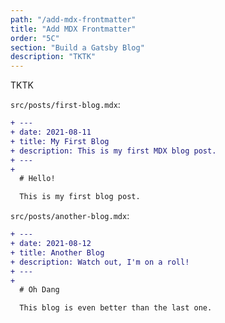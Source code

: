 ```yaml
---
path: "/add-mdx-frontmatter"
title: "Add MDX Frontmatter"
order: "5C"
section: "Build a Gatsby Blog"
description: "TKTK"
---
```


TKTK

`src/posts/first-blog.mdx`:

```diff
+ ---
+ date: 2021-08-11
+ title: My First Blog
+ description: This is my first MDX blog post.
+ ---
+
  # Hello!

  This is my first blog post.
```

`src/posts/another-blog.mdx`:

```diff
+ ---
+ date: 2021-08-12
+ title: Another Blog
+ description: Watch out, I'm on a roll!
+ ---
+
  # Oh Dang

  This blog is even better than the last one.
```
